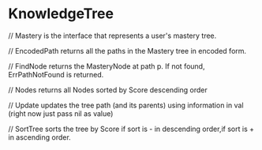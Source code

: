 # KnowledgeTree

// Mastery is the interface that represents a user's mastery tree.

// EncodedPath returns all the paths in the Mastery tree in encoded form.

// FindNode returns the MasteryNode at path p. If not found, ErrPathNotFound is returned.

// Nodes returns all Nodes sorted by Score descending order

// Update updates the tree path (and its parents) using information in val (right now just pass nil as value)

// SortTree sorts the tree by Score if sort is - in descending order,if sort is + in ascending order.
